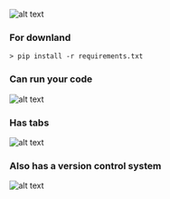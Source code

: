 ![alt text](https://i.imgyukle.com/2020/11/18/Ta28Z1.png)
### For downland

````shell
> pip install -r requirements.txt
````
### Can run your code
![alt text](https://i.imgyukle.com/2020/11/23/TzgjVo.png)
### Has tabs
![alt text](https://i.imgyukle.com/2020/11/23/TzgY6h.png)
### Also has a version control system
![alt text](https://i.imgyukle.com/2020/11/23/TzgSOx.png)

